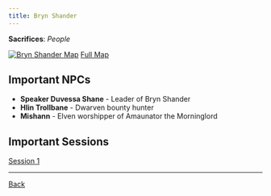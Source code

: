 ```yaml
---
title: Bryn Shander
---
```

**Sacrifices**: _People_

[![Bryn Shander Map](http://gmtim.bunchofbull.net/ImageHost/RotFM/Locations/bryn-shander-map-small.jpg)](http://gmtim.bunchofbull.net/ImageHost/RotFM/Locations/bryn-shander-map.jpg)
[Full Map](http://gmtim.bunchofbull.net/ImageHost/RotFM/Locations/bryn-shander-map.jpg)

## Important NPCs
- **Speaker Duvessa Shane** - 
  <span class="subtext">Leader of Bryn Shander</span>
- **Hlin Trollbane** - 
  <span class="subtext">Dwarven bounty hunter</span>
- **Mishann** - 
  <span class="subtext">Elven worshipper of Amaunator the Morninglord</span>

## Important Sessions
[Session 1](../past-sessions.md#session-1-012423)

---
[Back](./locations.md)